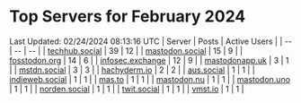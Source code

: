 # Top Servers for February 2024
Last Updated: 02/24/2024 08:13:16 UTC
| Server | Posts | Active Users |
| -- | -- | -- |
| [techhub.social](https://techhub.social/tags/PowerShell) | 39 | 12 |
| [mastodon.social](https://mastodon.social/tags/PowerShell) | 15 | 9 |
| [fosstodon.org](https://fosstodon.org/tags/PowerShell) | 14 | 6 |
| [infosec.exchange](https://infosec.exchange/tags/PowerShell) | 12 | 9 |
| [mastodonapp.uk](https://mastodonapp.uk/tags/PowerShell) | 3 | 1 |
| [mstdn.social](https://mstdn.social/tags/PowerShell) | 3 | 3 |
| [hachyderm.io](https://hachyderm.io/tags/PowerShell) | 2 | 2 |
| [aus.social](https://aus.social/tags/PowerShell) | 1 | 1 |
| [indieweb.social](https://indieweb.social/tags/PowerShell) | 1 | 1 |
| [mas.to](https://mas.to/tags/PowerShell) | 1 | 1 |
| [mastodon.nu](https://mastodon.nu/tags/PowerShell) | 1 | 1 |
| [mastodon.uno](https://mastodon.uno/tags/PowerShell) | 1 | 1 |
| [norden.social](https://norden.social/tags/PowerShell) | 1 | 1 |
| [twit.social](https://twit.social/tags/PowerShell) | 1 | 1 |
| [vmst.io](https://vmst.io/tags/PowerShell) | 1 | 1 |
